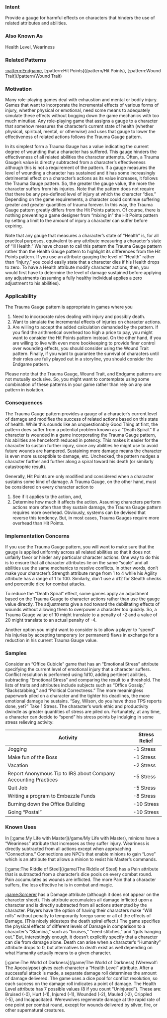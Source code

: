 ### Intent

Provide a gauge for harmful effects on characters that hinders the use of related
attributes and abilities.

### Also Known As

Health Level, Weariness

### Related Patterns

[:pattern:Endgame](/pattern/Endgame), [:pattern:Hit Points](/pattern/Hit Points), [:pattern:Wound Trait](/pattern/Wound Trait)

### Motivation

Many role-playing games deal with exhaustion and mental or bodily injury. Games that
want to incorporate the incremental effects of various forms of injury, whether physical
or emotional, need some means to adequately simulate these effects without bogging
down the game mechanics with too much minutiae. Any role-playing game that assigns
a gauge to a character that somehow measures the character’s current state of health
(whether physical, spiritual, mental, or otherwise) and uses that gauge to lower the
effectiveness of related actions follows the Trauma Gauge pattern.

In its simplest form a Trauma Gauge has a value indicating the current degree of
wounding that a character has suffered. This gauge hinders the effectiveness of all
related abilities the character attempts. Often, a Trauma Gauge’s value is directly
subtracted from a character’s effectiveness although this is not a requirement of the
pattern. If a gauge measures the level of wounding a character has sustained and it has
some increasingly detrimental effect on a character’s actions as its value increases, it
follows the Trauma Gauge pattern. So, the greater the gauge value, the more the
character suffers from his injuries. Note that the pattern does not require that there be
any pre-defined level of injury at which the character “dies.” Depending on the game
requirements, a character could continue suffering greater and greater quantities of
trauma forever. In this way, the Trauma Gauge pattern greatly differs from the Hit
Points pattern. Of course, there is nothing preventing a game designer from “mixing in”
the Hit Points pattern by setting a limit to the amount of injury a character can suffer
before expiring.

Note that any gauge that measures a character’s state of “Health” is, for all practical
purposes, equivalent to any attribute measuring a character’s state of “Ill Health.” We
have chosen to call this pattern the Trauma Gauge pattern rather than the Health Gauge
pattern to highlight its differences from the Hit Points pattern. If you use an attribute
gauging the level of “Health” rather than “Injury,” you could easily state that a
character dies if his Health drops to zero. To have a Health attribute modify character
actions, then, you would first have to determine the level of damage sustained before
applying any adjustments (assuming a fully healthy individual applies a zero adjustment
to his abilities).

### Applicability

The Trauma Gauge pattern is appropriate in games where you
 1.  Need to incorporate rules dealing with injury and possibly death.
 2.  Want to simulate the incremental effects of injuries on character actions.
 3.  Are willing to accept the added calculation demanded by the pattern. 
If you find the arithmetical overhead too high a price to pay, you might want to consider
the Hit Points pattern instead. On the other hand, if you are willing to live with even
more bookkeeping to provide finer control over wounding effects, you should consider
using the Wound Trait pattern. Finally, if you want to guarantee the survival of
characters until their roles are fully played out in a storyline, you should consider the
Endgame pattern.

Please note that the Trauma Gauge, Wound Trait, and Endgame patterns are not
mutually exclusive. So, you might want to contemplate using some combination of
these patterns in your game rather than rely on any one pattern in isolation.

### Consequences

The Trauma Gauge pattern provides a gauge of a character’s current level of damage
and modifies the success of related actions based on this state of health. While this
sounds like an unquestionably Good Thing at first, the pattern does suffer from a
potential problem known as a “Death Spiral.” If a character is wounded in a game
incorporating the Trauma Gauge pattern, his abilities are henceforth reduced in potency.
This makes it easier for the character to sustain further injury, since any abilities he
might use to avoid future wounds are hampered. Sustaining more damage means the
character is even more susceptible to damage, etc. Unchecked, the pattern nudges a
character further and further along a spiral toward his death (or similarly catastrophic
result).

Generally, Hit Points are only modified and considered when a character sustains some
kind of damage. A Trauma Gauge, on the other hand, must be considered on every
character action to
 1.  See if it applies to the action, and,
 2.  Determine how much it affects the action.
Assuming characters perform actions more often than they sustain damage, the Trauma
Gauge pattern requires more overhead. Obviously, systems can be devised that reverse
this tendency. But, in most cases, Trauma Gauges require more overhead than Hit
Points.

### Implementation Concerns

If you use the Trauma Gauge pattern, you will want to make sure that the gauge is
applied uniformly across all related abilities so that it does not unfairly favor or hinder
any particular character actions. One way to do this is to ensure that all character
attributes lie on the same “scale” and all abilities use the same mechanics to resolve
conflicts. In other words, don’t make your character’s Strength attribute range from 1
to 4 while his Agility attribute has a range of 1 to 100. Similarly, don’t use a d12 for
Stealth checks and percentile dice for combat attacks.

To reduce the “Death Spiral” effect, some games apply an adjustment based on the
Trauma Gauge to character actions rather than use the gauge value directly. The
adjustments give a nod toward the debilitating effects of wounds without allowing them
to overpower a character too quickly. So, a Trauma Gauge value of 10 might translate
to a penalty of -2 and a value of 20 might translate to an actual penalty of -4.

Another option you might want to consider is to allow a player to “spend” his injuries
by accepting temporary (or permanent) flaws in exchange for a reduction in his current
Trauma Gauge value.

### Samples

Consider an “Office Cubicle” game that has an “Emotional Stress” attribute specifying
the current level of emotional injury that a character suffers. Conflict resolution is
performed using 1d10, adding pertinent abilities, subtracting “Emotional Stress” and
comparing the result to a threshold. The lists of traits and attributes include subjects
such as “Office Gossip,” “Backstabbing,” and “Political Correctness.” The more
meaningless paperwork piled on a character and the tighter his deadlines, the more
emotional damage he sustains. “Say, Wilson, do you have those TPS reports done,
yet?” Take 1 Stress. The character’s work ethic and productivity dwindle as greater
quantities of stress are piled on. Fortunately, at any time, a character can decide to
“spend” his stress points by indulging in some stress relieving activity:

 | Activity                                                       | Stress Relief | 
 | --------                                                       | ------------- | 
 | Jogging                                                        | -1 Stress     | 
 | Make fun of the Boss                                           | -1 Stress     | 
 | Vacation                                                       | -2 Stress     | 
 | Report Anonymous Tip to IRS about Company Accounting Practices | -5 Stress     | 
 | Quit Job                                                       | -5 Stress     | 
 | Writing a program to Embezzle Funds                            | -8 Stress     | 
 | Burning down the Office Building                               | -10 Stress    | 
 | Going “Postal”                                             | -10 Stress    | 

### Known Uses

In [:game:My Life with Master](/game/My Life with Master), minions have a “Weariness” attribute that increases as they
suffer injury. Weariness is directly subtracted from all actions except when
approaching “Connections.” Connections are NPC’s that enable minions to gain
“Love” which is an attribute that allows a minion to resist his Master’s commands.

[:game:The Riddle of Steel](/game/The Riddle of Steel) has a Pain attribute that is subtracted from a character’s dice pools
on every combat round. Pain accumulates as wounds are inflicted. The more Pain that
a character suffers, the less effective he is in combat and magic.

[:game:Sorcerer](/game/Sorcerer) has a Damage attribute (although it does not appear on the character sheet).
This attribute accumulates all damage inflicted upon a character and is directly
subtracted from all actions attempted by the character. Players have the option of
having their characters make “Will rolls” without penalty to temporarily forego some or
all of the effects of Damage. (This nicely sidesteps the death spiral effect.) The game
specifies the physical effects of different levels of Damage in comparison to a
character’s “Stamina,” such as “bruises,” “need stitches,” and “guts hanging out.” But,
interestingly enough, it doesn’t explicitly specify that a character can die from damage
alone. Death can arise when a character’s “Humanity” attribute drops to 0, but
alternatives to death exist as well depending on what Humanity actually means to a
given character.

[:game:The World of Darkness](/game/The World of Darkness) (Werewolf: The Apocalypse) gives each character a “Health
Level” attribute. After a successful attack is made, a separate damage roll determines
the amount of damage delivered. The game uses a dice pool for conflict resolution, so
each success on the damage roll indicates a point of damage. The Health Level attribute
has 7 possible values (8 if you count “Uninjured”). These are: Bruised (-0), Hurt (-1),
Injured (-1), Wounded (-2), Mauled (-2), Crippled (-5), and Incapacitated. Werewolves
regenerate damage at the rapid rate of one point per combat round, except for wounds
delivered by silver, fire, or other supernatural creatures.

